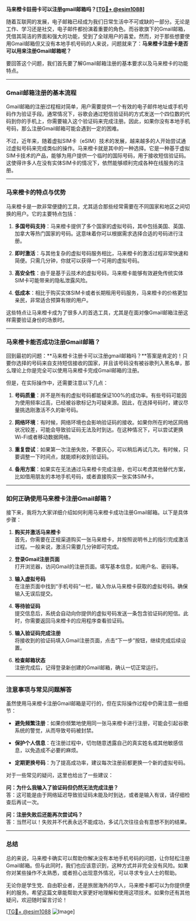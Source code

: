 **马来橙卡註冊卡可以注册gmail邮箱吗？[[TG💪+ @esim1088](https://t.me/s/esim1088)]**

随着互联网的发展，电子邮箱已经成为我们日常生活中不可或缺的一部分。无论是工作、学习还是社交，电子邮件都扮演着重要的角色。而谷歌旗下的Gmail邮箱，凭借其简洁的界面和强大的功能，受到了全球用户的喜爱。然而，对于那些想要使用Gmail邮箱但又没有本地手机号码的人来说，问题就来了：**马来橙卡注册卡是否可以用来注册Gmail邮箱呢？**

要回答这个问题，我们首先要了解Gmail邮箱注册的基本要求以及马来橙卡的功能特点。

---

### **Gmail邮箱注册的基本流程**

Gmail邮箱的注册过程相对简单，用户需要提供一个有效的电子邮件地址或手机号码作为验证手段。通常情况下，谷歌会通过短信验证码的方式发送一个四位数的代码到你的手机上，你需要输入这个验证码来完成注册。因此，如果你没有本地手机号码，那么注册Gmail邮箱可能会遇到一定的困难。

不过，近年来，随着虚拟SIM卡（eSIM）技术的发展，越来越多的人开始尝试通过虚拟号码来完成类似的操作。马来橙卡就是其中的一种选择。它是一种基于虚拟SIM卡技术的产品，能够为用户提供一个临时的国际号码，用于接收短信验证码。这使得许多人在没有实体SIM卡的情况下，依然能够顺利完成各种在线服务的注册。

---

### **马来橙卡的特点与优势**

马来橙卡是一款非常便捷的工具，尤其适合那些经常需要在不同国家和地区之间切换的用户。它的主要特点包括：

1. **多国号码支持**：马来橙卡提供了多个国家的虚拟号码，其中包括美国、英国、加拿大等热门国家的号码。这意味着你可以根据需求选择合适的号码进行注册。
   
2. **即时激活**：与其他复杂的虚拟号码服务相比，马来橙卡的激活过程非常快速和简便。只需几分钟，你就可以获得一个可用的虚拟号码。

3. **高安全性**：由于是基于云技术的虚拟号码，马来橙卡能够有效避免传统实体SIM卡可能带来的隐私泄露风险。

4. **低成本**：相比于购买实体SIM卡或者长期租用号码服务，马来橙卡的价格更加亲民，非常适合预算有限的用户。

这些特点让马来橙卡成为了很多人的首选工具，尤其是在面对像Gmail邮箱注册这样需要验证身份的场景时。

---

### **马来橙卡能否成功注册Gmail邮箱？**

回到最初的问题：**马来橙卡注册卡可以注册gmail邮箱吗？**答案是肯定的！只要你选择的号码来自支持短信接收的国家，并且该号码没有被谷歌列入黑名单，那么理论上你是完全可以使用马来橙卡完成Gmail邮箱的注册。

但是，在实际操作中，还需要注意以下几点：

1. **号码质量**：并不是所有的虚拟号码都能保证100%的成功率。有些号码可能因为使用频率过高，已经被谷歌标记为可疑来源。因此，在选择号码时，建议尽量挑选刚激活不久的新号码。

2. **网络环境**：有时候，网络环境也会影响验证码的接收。如果你所在的地区网络状况较差，可能会导致验证码无法及时到达。在这种情况下，可以尝试更换Wi-Fi或者移动数据网络。

3. **重复尝试**：如果第一次注册失败，不要灰心，可以稍后再试几次。有时候，只要调整一下时间点，就能顺利收到验证码。

4. **备用方案**：如果实在无法通过马来橙卡完成注册，也可以考虑其他替代方案，比如借用朋友的本地手机号码，或者直接购买一张实体SIM卡。

---

### **如何正确使用马来橙卡注册Gmail邮箱？**

接下来，我将为大家详细介绍如何利用马来橙卡成功注册Gmail邮箱。以下是具体步骤：

1. **购买并激活马来橙卡**  
   首先，你需要在正规渠道购买一张马来橙卡，并按照说明书上的指引完成激活过程。一般来说，激活只需要几分钟即可完成。

2. **登录Gmail注册页面**  
   打开浏览器，访问Gmail的注册页面。填写基本信息，如用户名、密码等。

3. **输入虚拟号码**  
   在注册页面中找到“手机号码”一栏，输入你从马来橙卡获取的虚拟号码。确保输入无误后提交。

4. **等待验证码**  
   提交信息后，系统会自动向你提供的虚拟号码发送一条包含验证码的短信。此时，你需要返回马来橙卡的应用程序查看验证码。

5. **输入验证码完成注册**  
   将接收到的验证码填入Gmail注册页面，点击“下一步”按钮，继续完成后续设置。

6. **检查邮箱状态**  
   注册完成后，记得登录新创建的Gmail邮箱，确认一切正常运行。

---

### **注意事项与常见问题解答**

虽然使用马来橙卡注册Gmail邮箱是可行的，但在实际操作过程中仍需注意一些细节：

- **避免频繁注册**：如果你频繁地使用同一张马来橙卡进行注册，可能会引起谷歌系统的警觉，从而导致号码被封禁。
  
- **保护个人信息**：在注册过程中，切勿随意透露自己的真实姓名或其他敏感信息，以免造成不必要的麻烦。

- **定期更换号码**：为了提高成功率，建议每次注册前都更换一个新的虚拟号码。

对于一些常见的疑问，这里也给出了一些建议：

**问：为什么我输入了验证码但仍然无法完成注册？**  
答：这可能是由于网络延迟导致验证码未能及时到达，或者是输入有误，请仔细检查后再试一次。

**问：注册失败后还能再次尝试吗？**  
答：当然可以！失败并不代表永远不能成功，多试几次往往会有意想不到的结果。

---

### **总结**

总的来说，马来橙卡确实可以帮助你解决没有本地手机号码的问题，让你轻松注册Gmail邮箱。但与此同时，我们也应该意识到，这种方式并非完全没有风险。如果你对某些操作不太熟悉，或者担心出现意外情况，可以寻求专业人士的帮助。

无论你是学生党、自由职业者，还是旅居海外的华人，马来橙卡都可以为你提供便利的服务。希望这篇文章能帮助大家更好地理解和使用这项技术。如果你还有其他疑问，欢迎随时留言讨论！

[[TG💪+ @esim1088](https://t.me/s/esim1088) ![Image](https://i.postimg.cc/4NQfJmqS/Snipaste-2025-05-13-00-14-12.png)]